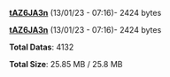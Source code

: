 [**tAZ6JA3n**](/data/tAZ6JA3n.txt) (13/01/23 - 07:16)- 2424 bytes

[**tAZ6JA3n**](/data/tAZ6JA3n.txt) (13/01/23 - 07:16)- 2424 bytes

**Total Datas**: 4132

**Total Size**: 25.85 MB / 25.8 MB